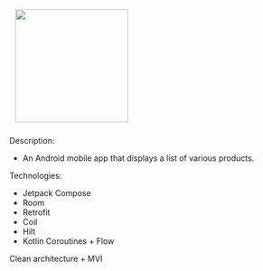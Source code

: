 [<img src="screenshots/main_screen.png" align="center"
width="200"
    hspace="10" vspace="10">](images/screenshot1.png)

Description:
- An Android mobile app that displays a list of various products.

Technologies:
- Jetpack Compose
- Room
- Retrofit
- Coil
- Hilt
- Kotlin Coroutines + Flow

Clean architecture + MVI
